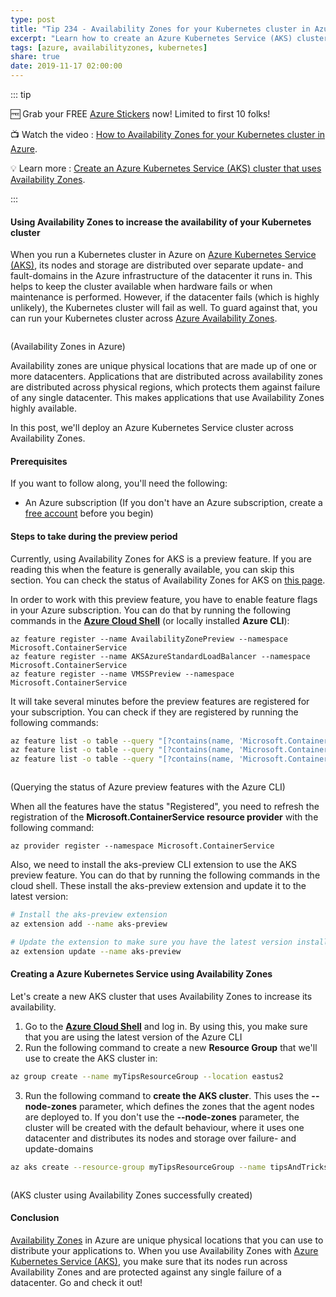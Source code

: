 ```yaml
---
type: post
title: "Tip 234 - Availability Zones for your Kubernetes cluster in Azure"
excerpt: "Learn how to create an Azure Kubernetes Service (AKS) cluster that uses Availability Zones"
tags: [azure, availabilityzones, kubernetes]
share: true
date: 2019-11-17 02:00:00
---
```


::: tip 

:free: Grab your FREE [Azure Stickers](https://get.printfection.com/mbcrump/3960040838) now! Limited to first 10 folks!

:tv: Watch the video : [How to Availability Zones for your Kubernetes cluster in Azure](https://www.youtube.com/watch?v=M5y92imCkh0&list=PLLasX02E8BPCNCK8Thcxu-Y-XcBUbhFWC&index=4?WT.mc_id=youtube-azuredevtips-azureappsdev).

:bulb: Learn more : [Create an Azure Kubernetes Service (AKS) cluster that uses Availability Zones](https://docs.microsoft.com/azure/aks/availability-zones?WT.mc_id=docs-azuredevtips-azureappsdev). 

:::

#### Using Availability Zones to increase the availability of your Kubernetes cluster

When you run a Kubernetes cluster in Azure on [Azure Kubernetes Service (AKS)](https://azure.microsoft.com/services/kubernetes-service/?WT.mc_id=azure-azuredevtips-azureappsdev), its nodes and storage are distributed over separate update- and fault-domains in the Azure infrastructure of the datacenter it runs in. This helps to keep the cluster available when hardware fails or when maintenance is performed.
However, if the datacenter fails (which is highly unlikely), the Kubernetes cluster will fail as well. To guard against that, you can run your Kubernetes cluster across [Azure Availability Zones](https://docs.microsoft.com/azure/availability-zones/az-overview?WT.mc_id=docs-azuredevtips-azureappsdev). 

<img :src="$withBase('/files/34availabilityzonespng.png')">

(Availability Zones in Azure)

Availability zones are unique physical locations that are made up of one or more datacenters. Applications that are distributed across availability zones are distributed across physical regions, which protects them against failure of any single datacenter. This makes applications that use Availability Zones highly available. 

In this post, we'll deploy an Azure Kubernetes Service cluster across Availability Zones.


#### Prerequisites

If you want to follow along, you'll need the following:
* An Azure subscription (If you don't have an Azure subscription, create a [free account](https://azure.microsoft.com/free/?WT.mc_id=azure-azuredevtips-azureappsdev) before you begin)

#### Steps to take during the preview period

Currently, using Availability Zones for AKS is a preview feature. If you are reading this when the feature is generally available, you can skip this section. You can check the status of Availability Zones for AKS on [this page](https://docs.microsoft.com/azure/aks/availability-zones?WT.mc_id=docs-azuredevtips-azureappsdev).

In order to work with this preview feature, you have to enable feature flags in your Azure subscription.
You can do that by running the following commands in the [**Azure Cloud Shell**](https://shell.azure.com/?WT.mc_id=azure-azuredevtips-azureappsdev) (or locally installed **Azure CLI**):

```
az feature register --name AvailabilityZonePreview --namespace Microsoft.ContainerService
az feature register --name AKSAzureStandardLoadBalancer --namespace Microsoft.ContainerService
az feature register --name VMSSPreview --namespace Microsoft.ContainerService
```

It will take several minutes before the preview features are registered for your subscription. You can check if they are registered by running the following commands:

```bash
az feature list -o table --query "[?contains(name, 'Microsoft.ContainerService/AvailabilityZonePreview')].{Name:name,State:properties.state}"
az feature list -o table --query "[?contains(name, 'Microsoft.ContainerService/AKSAzureStandardLoadBalancer')].{Name:name,State:properties.state}"
az feature list -o table --query "[?contains(name, 'Microsoft.ContainerService/VMSSPreview')].{Name:name,State:properties.state}"
```

<img :src="$withBase('/files/34feauteflags.png')">

(Querying the status of Azure preview features with the Azure CLI)

When all the features have the status "Registered", you need to refresh the registration of the **Microsoft.ContainerService resource provider** with the following command:

```
az provider register --namespace Microsoft.ContainerService
```

Also, we need to install the aks-preview CLI extension to use the AKS preview feature. You can do that by running the following commands in the cloud shell. These install the aks-preview extension and update it to the latest version:

```bash
# Install the aks-preview extension
az extension add --name aks-preview

# Update the extension to make sure you have the latest version installed
az extension update --name aks-preview
```

#### Creating a Azure Kubernetes Service using Availability Zones

Let's create a new AKS cluster that uses Availability Zones to increase its availability. 
1. Go to the [**Azure Cloud Shell**](https://shell.azure.com/?WT.mc_id=azure-azuredevtips-azureappsdev) and log in. By using this, you make sure that you are using the latest version of the Azure CLI
2. Run the following command to create a new **Resource Group** that we'll use to create the AKS cluster in:

```bash
az group create --name myTipsResourceGroup --location eastus2
```

3. Run the following command to **create the AKS cluster**. This uses the **--node-zones** parameter, which defines the zones that the agent nodes are deployed to. If you don't use the **--node-zones** parameter, the cluster will be created with the default behaviour, where it uses one datacenter and distributes its nodes and storage over failure- and update-domains

```bash
az aks create --resource-group myTipsResourceGroup --name tipsAndTricksAKSCluster --generate-ssh-keys --enable-vmss --load-balancer-sku standard --node-count 3 --node-zones 1 2 3
```
<img :src="$withBase('/files/34akscreatedsuccess.png')">

(AKS cluster using Availability Zones successfully created)

#### Conclusion

[Availability Zones](https://docs.microsoft.com/azure/availability-zones/az-overview?WT.mc_id=docs-azuredevtips-azureappsdev) in Azure are unique physical locations that you can use to distribute your applications to. When you use Availability Zones with [Azure Kubernetes Service (AKS)](https://azure.microsoft.com/services/kubernetes-service/?WT.mc_id=azure-azuredevtips-azureappsdev), you make sure that its nodes run across Availability Zones and are protected against any single failure of a datacenter. Go and check it out! 
